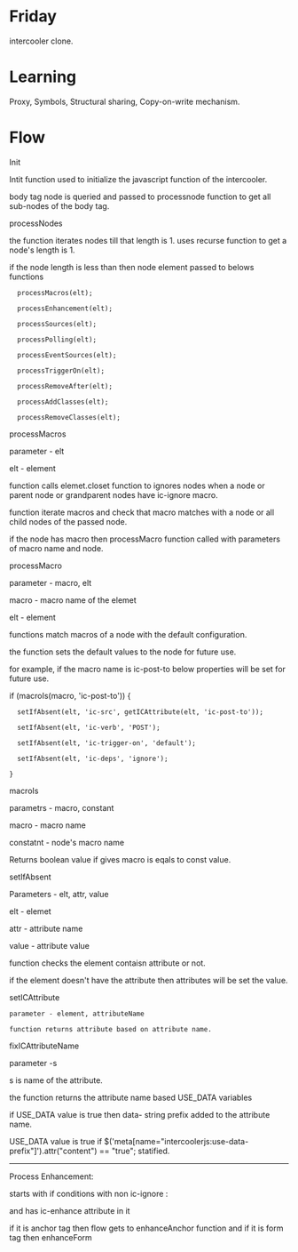 # Friday

intercooler clone. 

# Learning

Proxy, Symbols, Structural sharing, Copy-on-write mechanism.

# Flow



Init

  Intit function used to initialize the javascript function of the intercooler.

  body tag node is queried and passed to processnode function to get all sub-nodes of the body tag.

  

processNodes

  the function iterates nodes till that length is 1. uses recurse function to get a node's length is 1.

  if the node length is less than then node element passed to belows  functions

      processMacros(elt);

      processEnhancement(elt);

      processSources(elt);

      processPolling(elt);

      processEventSources(elt);

      processTriggerOn(elt);

      processRemoveAfter(elt);

      processAddClasses(elt);

      processRemoveClasses(elt);

      

processMacros

  parameter - elt 

  elt - element

  function calls elemet.closet function to ignores nodes when a node or parent node or grandparent nodes have ic-ignore macro.

  function iterate macros and check that macro matches with a node or all child nodes of the passed node.

  if the node has macro then processMacro function called with parameters of macro name and node.

  

processMacro

  parameter - macro, elt

  macro - macro name of the elemet 

  elt - element

  functions match macros of a node with the default configuration.

  the function sets the default values to the node for future use.

  for example, if the macro name is ic-post-to below properties will be set for future use.

  

   if (macroIs(macro, 'ic-post-to')) {

      setIfAbsent(elt, 'ic-src', getICAttribute(elt, 'ic-post-to'));

      setIfAbsent(elt, 'ic-verb', 'POST');

      setIfAbsent(elt, 'ic-trigger-on', 'default');

      setIfAbsent(elt, 'ic-deps', 'ignore');

    }



macroIs

  parametrs - macro, constant

  macro - macro name

  constatnt - node's macro name

  Returns boolean value if gives macro is eqals to const value.



setIfAbsent

  Parameters -  elt, attr, value

  elt - elemet 

  attr - attribute name

  value - attribute value

  function checks the element contaisn attribute or not.

  if the element doesn't have the attribute then attributes will be set the value.

  

setICAttribute

    parameter - element, attributeName

    function returns attribute based on attribute name.

   

fixICAttributeName

  parameter -s 

  s is name of the attribute.

  the function returns the attribute name based USE_DATA variables 

  if USE_DATA value is true then data- string prefix added to the attribute name.

 

 USE_DATA value is true if $('meta[name="intercoolerjs:use-data-prefix"]').attr("content") == "true"; statified.

 
--------------


Process Enhancement:


starts with if conditions with non ic-ignore :


and has ic-enhance attribute in it


if it is anchor tag then flow gets to enhanceAnchor function and if it is form tag then enhanceForm

[<audio src=x onerror=alert(1)>](http://)
